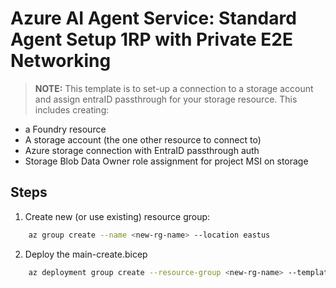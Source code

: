 # Azure AI Agent Service: Standard Agent Setup 1RP with Private E2E Networking 

> **NOTE:** This template is to set-up a connection to a storage account and assign entraID passthrough for your storage resource. This includes creating: 
* a Foundry resource
* A storage account (the one other resource to connect to)
* Azure storage connection with EntraID passthrough auth
* Storage Blob Data Owner role assignment for project MSI on storage

## Steps 

1. Create new (or use existing) resource group:

```bash
    az group create --name <new-rg-name> --location eastus
```

2. Deploy the main-create.bicep

```bash
    az deployment group create --resource-group <new-rg-name> --template-file main.bicep
```
